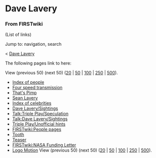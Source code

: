 

# Dave Lavery

### From FIRSTwiki

(List of links)

Jump to: navigation, search

&lt; [Dave Lavery](/index.php?title=Dave_Lavery&redirect=no "Dave Lavery" )  

The following pages link to here:

View (previous 50) (next 50)
([20](/index.php?title=Special:Whatlinkshere/Dave_Lavery&limit=20&from=0
"Special:Whatlinkshere/Dave Lavery" ) |
[50](/index.php?title=Special:Whatlinkshere/Dave_Lavery&limit=50&from=0
"Special:Whatlinkshere/Dave Lavery" ) |
[100](/index.php?title=Special:Whatlinkshere/Dave_Lavery&limit=100&from=0
"Special:Whatlinkshere/Dave Lavery" ) |
[250](/index.php?title=Special:Whatlinkshere/Dave_Lavery&limit=250&from=0
"Special:Whatlinkshere/Dave Lavery" ) |
[500](/index.php?title=Special:Whatlinkshere/Dave_Lavery&limit=500&from=0
"Special:Whatlinkshere/Dave Lavery" )).

  * [Index of people](Index_of_people "Index of people" )
  * [Four speed transmission](Four_speed_transmission "Four speed transmission" )
  * [That's Pimp](That%27s_Pimp "That's Pimp" )
  * [Sean Lavery](Sean_Lavery "Sean Lavery" )
  * [Index of celebrities](Index_of_celebrities "Index of celebrities" )
  * [Dave Lavery/Sightings](Dave_Lavery/Sightings "Dave Lavery/Sightings" )
  * [Talk:Triple Play/Speculation](Talk:Triple_Play/Speculation "Talk:Triple Play/Speculation" )
  * [Talk:Dave Lavery/Sightings](Talk:Dave_Lavery/Sightings "Talk:Dave Lavery/Sightings" )
  * [Triple Play/Unofficial hints](Triple_Play/Unofficial_hints "Triple Play/Unofficial hints" )
  * [FIRSTwiki:People pages](FIRSTwiki:People_pages "FIRSTwiki:People pages" )
  * [Tooth](Tooth "Tooth" )
  * [Teaser](Teaser "Teaser" )
  * [FIRSTwiki:NASA Funding Letter](FIRSTwiki:NASA_Funding_Letter "FIRSTwiki:NASA Funding Letter" )
  * [Logo Motion](Logo_Motion "Logo Motion" )
View (previous 50) (next 50)
([20](/index.php?title=Special:Whatlinkshere/Dave_Lavery&limit=20&from=0
"Special:Whatlinkshere/Dave Lavery" ) |
[50](/index.php?title=Special:Whatlinkshere/Dave_Lavery&limit=50&from=0
"Special:Whatlinkshere/Dave Lavery" ) |
[100](/index.php?title=Special:Whatlinkshere/Dave_Lavery&limit=100&from=0
"Special:Whatlinkshere/Dave Lavery" ) |
[250](/index.php?title=Special:Whatlinkshere/Dave_Lavery&limit=250&from=0
"Special:Whatlinkshere/Dave Lavery" ) |
[500](/index.php?title=Special:Whatlinkshere/Dave_Lavery&limit=500&from=0
"Special:Whatlinkshere/Dave Lavery" )).

